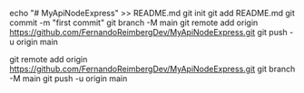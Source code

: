 echo "# MyApiNodeExpress" >> README.md
git init
git add README.md
git commit -m "first commit"
git branch -M main
git remote add origin https://github.com/FernandoReimbergDev/MyApiNodeExpress.git
git push -u origin main

git remote add origin https://github.com/FernandoReimbergDev/MyApiNodeExpress.git
git branch -M main
git push -u origin main